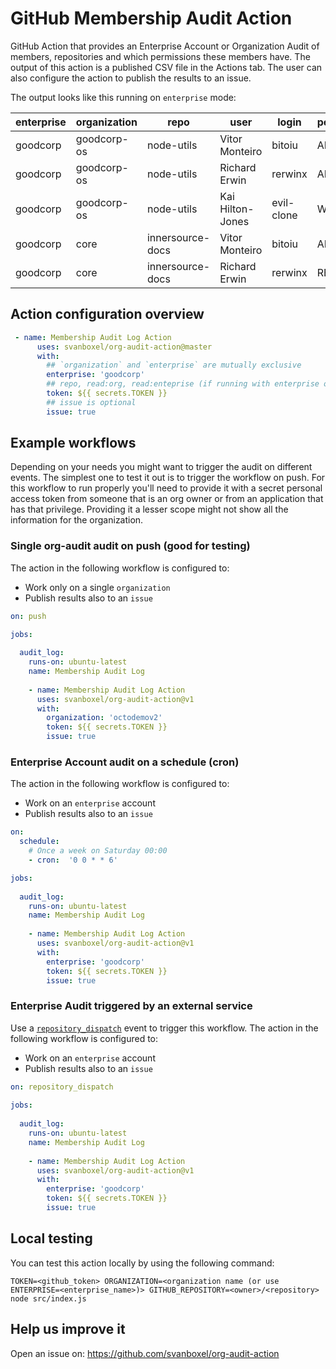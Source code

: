 # GitHub Membership Audit Action

GitHub Action that provides an Enterprise Account or Organization Audit of members, repositories and which permissions these members have. The output of this action is a published CSV file in the Actions tab. The user can also configure the action to publish the results to an issue. 

The output looks like this running on `enterprise` mode:

| enterprise | organization | repo             | user             | login      | permission |   |
|------------|--------------|------------------|------------------|------------|------------|---|
| goodcorp   | goodcorp-os  | node-utils       | Vitor Monteiro   | bitoiu     | ADMIN      |   |
| goodcorp   | goodcorp-os  | node-utils       | Richard Erwin    | rerwinx    | ADMIN      |   |
| goodcorp   | goodcorp-os  | node-utils       | Kai Hilton-Jones | evil-clone | WRITE      |   |
| goodcorp   | core         | innersource-docs | Vitor Monteiro   | bitoiu     | ADMIN      |   |
| goodcorp   | core         | innersource-docs | Richard Erwin    | rerwinx    | READ       |   |


## Action configuration overview

```yml
 - name: Membership Audit Log Action
      uses: svanboxel/org-audit-action@master
      with:
        ## `organization` and `enterprise` are mutually exclusive
        enterprise: 'goodcorp'  
        ## repo, read:org, read:enteprise (if running with enterprise option)
        token: ${{ secrets.TOKEN }}
        ## issue is optional
        issue: true
```

## Example workflows

Depending on your needs you might want to trigger the audit on different events. The simplest one to test it out is to trigger the workflow on push. For this workflow to run properly you'll need to provide it with a secret personal access token from someone that is an org owner or from an application that has that privilege. Providing it a lesser scope might not show all the information for the organization.

### Single org-audit audit on push (good for testing)

The action in the following workflow is configured to:
 - Work only on a single `organization`
 - Publish results also to an `issue`

```yml
on: push

jobs:
  
  audit_log:
    runs-on: ubuntu-latest
    name: Membership Audit Log
        
    - name: Membership Audit Log Action
      uses: svanboxel/org-audit-action@v1
      with:
        organization: 'octodemov2'
        token: ${{ secrets.TOKEN }}
        issue: true
```

### Enterprise Account audit on a schedule (cron)

The action in the following workflow is configured to:
 - Work on an `enterprise` account
 - Publish results also to an `issue`

```yml
on:
  schedule:   
    # Once a week on Saturday 00:00
    - cron:  '0 0 * * 6'

jobs:
  
  audit_log:
    runs-on: ubuntu-latest
    name: Membership Audit Log
        
    - name: Membership Audit Log Action
      uses: svanboxel/org-audit-action@v1
      with:
        enterprise: 'goodcorp'
        token: ${{ secrets.TOKEN }}
        issue: true
```

### Enterprise Audit triggered by an external service

Use a [`repository_dispatch`](https://developer.github.com/v3/repos/#create-a-repository-dispatch-event) event to trigger this workflow. The action in the following workflow is configured to:
 - Work on an `enterprise` account
 - Publish results also to an `issue`

```yml
on: repository_dispatch
  
jobs:
  
  audit_log:
    runs-on: ubuntu-latest
    name: Membership Audit Log
        
    - name: Membership Audit Log Action
      uses: svanboxel/org-audit-action@v1
      with:
        enterprise: 'goodcorp'
        token: ${{ secrets.TOKEN }}
        issue: true
```

## Local testing
You can test this action locally by using the following command:
```
TOKEN=<github_token> ORGANIZATION=<organization name (or use ENTERPRISE=<enterprise_name>)> GITHUB_REPOSITORY=<owner>/<repository> node src/index.js
```

## Help us improve it

Open an issue on: https://github.com/svanboxel/org-audit-action
